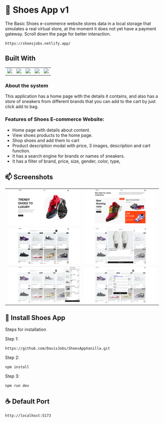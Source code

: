 # 🚀 Shoes App v1

The Basic Shoes e-commerce website stores data in a local storage that simulates a real virtual store, at the moment it does not yet have a payment gateway.
Scroll down the page for better interaction.

```
https://shoesjobs.netlify.app/
```

## Built With

<table>
  <tr>
    <td valign="top"><img src="https://upload.wikimedia.org/wikipedia/commons/thumb/f/f1/Vitejs-logo.svg/1200px-Vitejs-logo.svg.png" width="70" /></td>
    <td valign="top"><img src="https://upload.wikimedia.org/wikipedia/commons/thumb/6/61/HTML5_logo_and_wordmark.svg/2048px-HTML5_logo_and_wordmark.svg.png" width="70" /></td>
    <td valign="top"><img src="https://upload.wikimedia.org/wikipedia/commons/6/6a/JavaScript-logo.png" width="70" /></td>
    <td valign="top"><img src="https://upload.wikimedia.org/wikipedia/commons/thumb/9/96/Sass_Logo_Color.svg/2560px-Sass_Logo_Color.svg.png" width="70" /></td>
    <td valign="top"><img src="https://upload.wikimedia.org/wikipedia/commons/thumb/d/d5/CSS3_logo_and_wordmark.svg/1200px-CSS3_logo_and_wordmark.svg.png" width="55" /> </td>
  </tr>
</table>

### About the system

This application has a home page with the details it contains, and also has a store of sneakers from different brands that you can add to the cart by just click add to bag.

### Features of Shoes E-commerce Website:

- Home page with details about content.
- View shoes products to the home page.
- Shop shoes and add them to cart
- Product description modal with price, 3 images, description and cart function.
- It has a search engine for brands or names of sneakers.
- It has a filter of brand, price, size, gender, color, type,

## 📫 Screenshots

<table>
  <tr>
    <td valign="top"><img src="https://github.com/DavisJobs/ShoesAppVanilla/blob/main/public/ssh1.png?raw=true" width="500px"></td>
    <td valign="top"><img src="https://github.com/DavisJobs/ShoesAppVanilla/blob/main/public/ssh2.png?raw=true" width="500px"></td>
  </tr>
   <tr>
    <td valign="top"><img src="https://github.com/DavisJobs/ShoesAppVanilla/blob/main/public/ssh3.png?raw=true" width="500px"></td>
    <td valign="top"><img src="https://github.com/DavisJobs/ShoesAppVanilla/blob/main/public/ssh4.png?raw=true" width="500px"></td>
  </tr>
   <tr>
    <td valign="top"><img src="https://github.com/DavisJobs/ShoesAppVanilla/blob/main/public/ssh5.png?raw=true" width="500px"></td>
    <td valign="top"><img src="https://github.com/DavisJobs/ShoesAppVanilla/blob/main/public/ssh6.png?raw=true" width="500px"></td>
  </tr>
</table>

## 🚀 Install Shoes App

Steps for installation

Step 1:

```
https://github.com/DavisJobs/ShoesAppVanilla.git
```

Step 2:

```
npm install
```

Step 3:

```
npm run dev
```

## ☕ Default Port

```
http://localhost:5173
```
